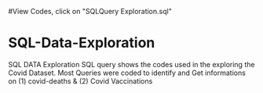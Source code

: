 #View Codes, click on "SQLQuery Exploration.sql"
# SQL-Data-Exploration
SQL DATA Exploration
SQL query shows the codes used in the exploring the Covid Dataset.
Most Queries were coded to identify and Get informations on (1) covid-deaths & (2) Covid Vaccinations
